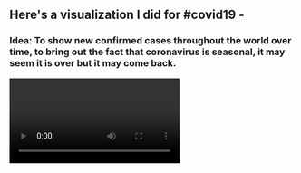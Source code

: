 ## Here's a visualization I did for #covid19  -

### Idea: To show new confirmed cases throughout the world over time, to bring out the fact that coronavirus is seasonal, it may seem it is over but it may come back.

<video>
  <source src="https://github.com/BikashPandey17/covid19/blob/master/infer_images/img1.jpeg?raw=true"
            type="video/webm">
</video>


